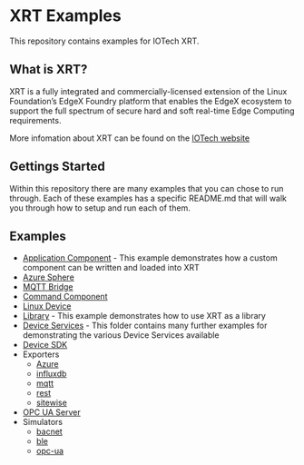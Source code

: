# XRT Examples

This repository contains examples for IOTech XRT.

## What is XRT?

XRT is a fully integrated and commercially-licensed extension
of the Linux Foundation’s EdgeX Foundry platform that enables
the EdgeX ecosystem to support the full spectrum of secure
hard and soft real-time Edge Computing requirements.

More infomation about XRT can be found on the [IOTech website](https://www.iotechsys.com/our-products/edge-software-platforms/edge-xrt/)

## Gettings Started

Within this repository there are many examples that you can chose to run through. Each of these examples has a specific README.md that will walk you through how to setup and run each of them.

## Examples

* [Application Component](ApplicationComponent/README.md) - This example demonstrates how a custom component can be written and loaded into XRT
* [Azure Sphere](AzureSphere/README.md)
* [MQTT Bridge](Bridge/mqtt/README.md)
* [Command Component](CommandComponent/README.md)
* [Linux Device](Devices/linux/README.md)
* [Library](Library/README.md) - This example demonstrates how to use XRT as a library
* [Device Services](DeviceServices/README.md) - This folder contains many further examples for demonstrating the various Device Services available
* [Device SDK](DevSDK/README.md)
* Exporters
    * [Azure](Exporters/azure/README.md)
    * [influxdb](Exporters/influxdb/README.md)
    * [mqtt](Exporters/mqtt/README.md)
    * [rest](Exporters/rest/README.md)
    * [sitewise](Exporters/sitewise/README.md)
* [OPC UA Server](Servers/opc-ua/README.md)
* Simulators
    * [bacnet](Simulators/bacnet/README.md)
    * [ble](Simulators/ble/README.md)
    * [opc-ua](Simulators/opc-ua/README.md)